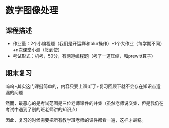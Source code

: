 # 数字图像处理


## 课程描述

- 作业量：2个小编程题（我们是开运算和blur操作）+1个大作业（每学期不同）+n次课堂小测（签到使）
- 考试形式：机考，50分，有两道编程题（考了一道压缩，和prewitt算子）

## 期末复习

呜呜~其实这门课挺简单的，内容只要上课听了+复习回顾下就不会存在知识点遗漏的问题

然而，最恶心的是考试范围是三位老师课件的并集（虽然老师说交集，但是我仍在考试中遇到了别的班老师讲的知识点）

因此，复习的时候需要把所有教学班老师的课件都看一遍，这样才最稳。

